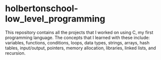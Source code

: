 # holbertonschool-low_level_programming

This repository contains all the projects that I worked on using C, my first programming language. 
The concepts that I learned with these include: variables, functions, conditions, loops, data types, 
strings, arrays, hash tables, input/output, pointers, memory allocation, libraries, linked lists, 
and recursion.
